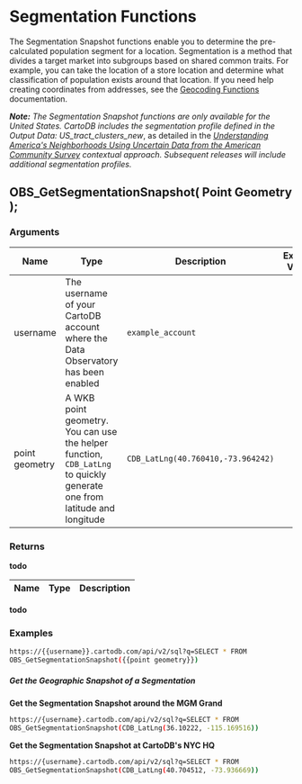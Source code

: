 # Segmentation Functions

The Segmentation Snapshot functions enable you to determine the pre-calculated population segment for a location. Segmentation is a method that divides a target market into subgroups based on shared common traits. For example, you can take the location of a store location and determine what classification of population exists around that location. If you need help creating coordinates from addresses, see the [Geocoding Functions](/cartodb-platform/dataservices-api/geocoding-functions/) documentation.

_**Note:** The Segmentation Snapshot functions are only available for the United States. CartoDB includes the segmentation profile defined in the Output Data: US_tract_clusters_new_, as detailed in the _[Understanding America's Neighborhoods Using Uncertain Data from the American Community Survey](http://www.tandfonline.com/doi/pdf/10.1080/00045608.2015.1052335) contextual approach. Subsequent releases will include additional segmentation profiles._

## OBS_GetSegmentationSnapshot( Point Geometry );

### Arguments

Name | Type | Description | Example Values
--- | --- | --- | ---
username | The username of your CartoDB account where the Data Observatory has been enabled  | `example_account`
point geometry | A WKB point geometry. You can use the helper function, `CDB_LatLng` to quickly generate one from latitude and longitude | `CDB_LatLng(40.760410,-73.964242)`

### Returns

__todo__

Name | Type | Description
--- | --- | ---

__todo__

### Examples

```bash
https://{{username}}.cartodb.com/api/v2/sql?q=SELECT * FROM
OBS_GetSegmentationSnapshot({{point geometry}})
```

##### Get the Geographic Snapshot of a Segmentation

__Get the Segmentation Snapshot around the MGM Grand__


```bash
https://{username}.cartodb.com/api/v2/sql?q=SELECT * FROM
OBS_GetSegmentationSnapshot(CDB_LatLng(36.10222, -115.169516))
```

__Get the Segmentation Snapshot at CartoDB's NYC HQ__


```bash
https://{username}.cartodb.com/api/v2/sql?q=SELECT * FROM
OBS_GetSegmentationSnapshot(CDB_LatLng(40.704512, -73.936669))
```
